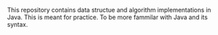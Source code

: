 This repository contains data structue and algorithm implementations in Java. 
This is meant for practice. To be more fammilar with Java and its syntax.
